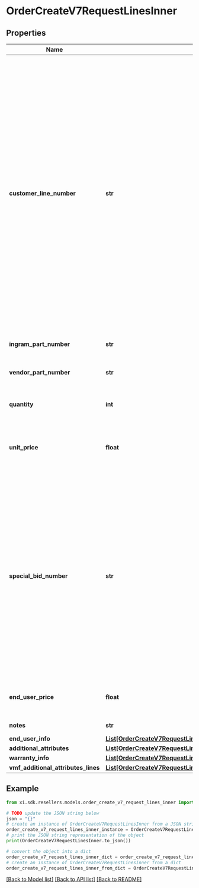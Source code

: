 # OrderCreateV7RequestLinesInner


## Properties

Name | Type | Description | Notes
------------ | ------------- | ------------- | -------------
**customer_line_number** | **str** | The reseller&#39;s line item number for reference in their system. The customer line number needs to be a unique numeric value between 1 and 884. In the event we receive duplicate values or alphanumeric values in the customer line number, we will re-sequence the customer line number. To prevent re-sequencing, please use a unique numeric value between 1 and 884 in the customer line number. | [optional] 
**ingram_part_number** | **str** | The unique IngramMicro part number. | [optional] 
**vendor_part_number** | **str** | The vendor&#39;s part number for the line item. | [optional] 
**quantity** | **int** | The requested quantity of the line item. | [optional] 
**unit_price** | **float** | The reseller-requested unit price for the line item. The unit price is not guaranteed. | [optional] 
**special_bid_number** | **str** | The line-level bid number provided to the reseller by the vendor for special pricing and discounts. Used to track the bid number in the case of split orders or where different line items have different bid numbers. Line-level bid number take precedence over header-level bid numbers. | [optional] 
**end_user_price** | **float** | The end-user price. Required for Export Orders. | [optional] 
**notes** | **str** | The attribute field data. | [optional] 
**end_user_info** | [**List[OrderCreateV7RequestLinesInnerEndUserInfoInner]**](OrderCreateV7RequestLinesInnerEndUserInfoInner.md) |  | [optional] 
**additional_attributes** | [**List[OrderCreateV7RequestLinesInnerAdditionalAttributesInner]**](OrderCreateV7RequestLinesInnerAdditionalAttributesInner.md) |  | [optional] 
**warranty_info** | [**List[OrderCreateV7RequestLinesInnerWarrantyInfoInner]**](OrderCreateV7RequestLinesInnerWarrantyInfoInner.md) |  | [optional] 
**vmf_additional_attributes_lines** | [**List[OrderCreateV7RequestLinesInnerVmfAdditionalAttributesLinesInner]**](OrderCreateV7RequestLinesInnerVmfAdditionalAttributesLinesInner.md) |  | [optional] 

## Example

```python
from xi.sdk.resellers.models.order_create_v7_request_lines_inner import OrderCreateV7RequestLinesInner

# TODO update the JSON string below
json = "{}"
# create an instance of OrderCreateV7RequestLinesInner from a JSON string
order_create_v7_request_lines_inner_instance = OrderCreateV7RequestLinesInner.from_json(json)
# print the JSON string representation of the object
print(OrderCreateV7RequestLinesInner.to_json())

# convert the object into a dict
order_create_v7_request_lines_inner_dict = order_create_v7_request_lines_inner_instance.to_dict()
# create an instance of OrderCreateV7RequestLinesInner from a dict
order_create_v7_request_lines_inner_from_dict = OrderCreateV7RequestLinesInner.from_dict(order_create_v7_request_lines_inner_dict)
```
[[Back to Model list]](../README.md#documentation-for-models) [[Back to API list]](../README.md#documentation-for-api-endpoints) [[Back to README]](../README.md)


